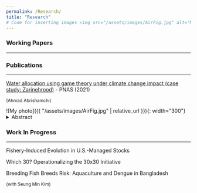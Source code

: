 ```yaml
---
permalink: /Research/
title: "Research"
# Code for inserting images <img src="/assets/images/AirFig.jpg" alt="My photo" width="400" height="400"> (can't figure out why it isn't working
---
```



### Working Papers
---


### Publications
---
[Water allocation using game theory under climate change impact (case study: Zarinehrood)](https://www.pnas.org/doi/10.1073/pnas.2217124120) - PNAS (2021)
<p style="font-size:12px;">(Ahmad Abrishamchi)</p>
![My photo]({{ "/assets/images/AirFig.jpg" | relative_url }}){: width="300"}
<details>
  <summary>Abstract</summary>
  <p style="font-size:12px;"> The combined effects of climate change and growing water demand due to population growth, industrial and agricultural developments cause an increase in water scarcity and the subsequent
environmental crisis in river basins, which results in conflicts over the property rights and allocation
agreements. Thus, an integrated, sustainable and efficient water allocation considering changes in
water resources due to climate change and change of users’ demands is necessary. In this study, the
drainage basin of Zarinehrood was chosen to evaluate the function of selective methods. Assessing
climate change impact scenarios of the Fifth IPCC reports, e.g., RCP2.6, RCP4.5, RCP6.0 and RCP8.5,
have been used. For downscaling outputs of GCMs an artificial neural network (ANN) and for bias
correction a quantile mapping (QM) method have been used. Using a bargaining game and the Nash
bargaining solution (NBS) with two methods, one symmetric and two AHP methods, the water
available for users was allocated. Results indicate an overall increase in temperature and
precipitation in the basin. In bargaining game solutions, AHP provided better utilities for players than
the symmetric method. These results show that with water management programs and use of a
cooperative bargaining game, water allocation can be done in an efficient way. </p>
</details>

### Work In Progress
---

Fishery-Induced Evolution in U.S.-Managed Stocks

Which 30? Operationalizing the 30x30 Initiative

Breeding Fish Breeds Risk: Aquaculture and Dengue in Bangladesh
<p style="font-size:12px;">(with Seung Min Kim)</p>
